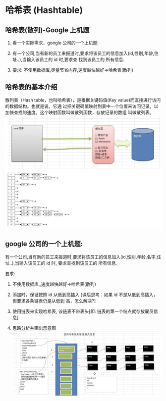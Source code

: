 # 哈希表 (Hashtable)

## 哈希表(散列)-Google 上机题

1. 看一个实际需求，google 公司的一个上机题:

2. 有一个公司,当有新的员工来报道时,要求将该员工的信息加入(id,性别,年龄,住址..),当输入该员工的 id 时,要求查 找到该员工的 所有信息.

3. 要求: 不使用数据库,尽量节省内存,速度越快越好=>哈希表(散列)

## 哈希表的基本介绍

散列表（Hash table，也叫哈希表），是根据关键码值(Key value)而直接进行访问的数据结构。也就是说，它通 过把关键码值映射到表中一个位置来访问记录，以加快查找的速度。这个映射函数叫做散列函数，存放记录的数组 叫做散列表。
![1](images/1.png)

## google 公司的一个上机题:

有一个公司,当有新的员工来报道时,要求将该员工的信息加入(id,性别,年龄,名字,住址..),当输入该员工的 id 时, 要求查找到该员工的 所有信息.

要求:

1. 不使用数据库,,速度越快越好=>哈希表(散列)

2. 添加时，保证按照 id 从低到高插入 [课后思考：如果 id 不是从低到高插入，但要求各条链表仍是从低到 高，怎么解决?]

3. 使用链表来实现哈希表, 该链表不带表头[即: 链表的第一个结点就存放雇员信息]

4. 思路分析并画出示意图
![2](images/2.png)
